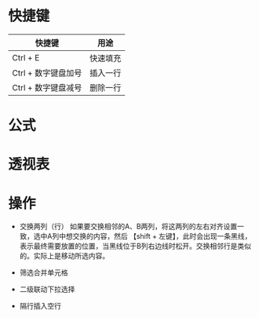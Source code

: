 # 快捷键  
| 快捷键 | 用途 |
| -------- | -------- |
| Ctrl + E | 快速填充 |
| Ctrl + 数字键盘加号 | 插入一行 |
| Ctrl + 数字键盘减号 | 删除一行 |

# 公式  

# 透视表  

# 操作  
* 交换两列（行）
如果要交换相邻的A、B两列，将这两列的左右对齐设置一致，选中A列中想交换的内容，然后 【shift + 左键】，此时会出现一条黑线，表示最终需要放置的位置，当黑线位于B列右边线时松开。交换相邻行是类似的。实际上是移动所选内容。  

* 筛选合并单元格  

* 二级联动下拉选择    

* 隔行插入空行  

